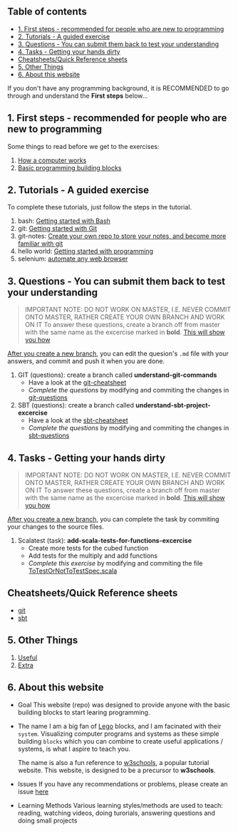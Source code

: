<!-- omit in toc -->
## Table of contents
- [1. First steps - recommended for people who are new to programming](#1-first-steps---recommended-for-people-who-are-new-to-programming)
- [2. Tutorials - A guided exercise](#2-tutorials---a-guided-exercise)
- [3. Questions - You can submit them back to test your understanding](#3-questions---you-can-submit-them-back-to-test-your-understanding)
- [4. Tasks - Getting your hands dirty](#4-tasks---getting-your-hands-dirty)
- [Cheatsheets/Quick Reference sheets](#cheatsheetsquick-reference-sheets)
- [5. Other Things](#5-other-things)
- [6. About this website](#6-about-this-website)

If you don't have any programming background, it is RECOMMENDED to go through and understand the **First steps** below...

## 1. First steps - recommended for people who are new to programming

Some things to read before we get to the exercises:

1. [How a computer works](./reading/1-How-a-computer-works.md)
1. [Basic programming building blocks](./reading/2-Basic-programming-building-blocks.md)

## 2. Tutorials - A guided exercise

To complete these tutorials, just follow the steps in the tutorial.

1. bash: [Getting started with Bash](./tutorial/bash-tutorial.md)
2. git: [Getting started with Git](./tutorial/git-tutorial.md)
3. git-notes: [Create your own repo to store your notes, and become more familiar with git](./tutorial/git-notes-tutorial.md)
4. hello world: [Getting started with programming](./tutorial/hello-world.md)
5. selenium: [automate any web browser](./tutorial/selenium-tutorial.md)

## 3. Questions - You can submit them back to test your understanding

> IMPORTANT NOTE: DO NOT WORK ON MASTER, I.E. NEVER COMMIT ONTO MASTER, RATHER CREATE YOUR OWN BRANCH AND WORK ON IT
> To answer these questions, create a branch off from master with the same name as the excercise marked in **bold**. [This will show you how](./cheatsheets/git.md#Create-a-branch)

[After you create a new branch](./cheatsheets/git.md#Create-a-branch), you can edit the quesion's `.md` file with your answers, and commit and push it when you are done.

1. GIT (questions): create a branch called **understand-git-commands**
   - Have a look at the [git-cheatsheet](./cheatsheets/git.md)
   - _Complete the questions_ by modifying and commiting the changes in [git-questions](./questions/understand-git-commands-questions.md)
1. SBT (questions): create a branch called **understand-sbt-project-excercise**
   - Have a look at the [sbt-cheatsheet](./cheatsheets/sbt.md)
   - _Complete the questions_ by modifying and commiting the changes in [sbt-questions](./questions/understand-sbt-project-excercise.md)

## 4. Tasks - Getting your hands dirty

> IMPORTANT NOTE: DO NOT WORK ON MASTER, I.E. NEVER COMMIT ONTO MASTER, RATHER CREATE YOUR OWN BRANCH AND WORK ON IT
> To answer these questions, create a branch off from master with the same name as the excercise marked in **bold**. [This will show you how](./cheatsheets/git.md#Create-a-branch)

[After you create a new branch](./cheatsheets/git.md#Create-a-branch), you can complete the task by commiting your changes to the source files.

1. Scalatest (task): **add-scala-tests-for-functions-excercise**
   - Create more tests for the cubed function
   - Add tests for the multiply and add functions
   - _Complete this exercise_ by modifying and commiting the file [ToTestOrNotToTestSpec.scala](../src/test/scala/ToTestOrNotToTestSpec.scala)

## Cheatsheets/Quick Reference sheets

- [git](./cheatsheets/git.md)
- [sbt](./cheatsheets/sbt.md)

## 5. Other Things

1. [Useful](./other/USEFUL.md)
2. [Extra](./other/EXTRA.md)

## 6. About this website

- Goal 
  This website (repo) was designed to provide anyone with the basic building blocks to start learing programming. 

- The name 
  I am a big fan of [Lego](https://www.lego.com) blocks, and I am facinated with their `system`. Visualizing computer programs and systems as these simple building `blocks` which you can combine to create useful applications / systems, is what I aspire to teach you.
  
  The name is also a fun reference to [w3schools](https://www.w3schools.com), a popular tutorial website. This website, is designed to be a precursor to **w3schools**.

- Issues
  If you have any recommendations or problems, please create an issue [here](https://github.com/b3labs/b3labs.github.io/issues)

- Learning Methods
  Various learning styles/methods are used to teach: reading, watching videos, doing turorials, answering questions and doing small projects